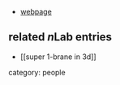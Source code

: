 

* [webpage](http://web2.physics.miami.edu/~mezincescu/)

## related $n$Lab entries

* [[super 1-brane in 3d]]

category: people